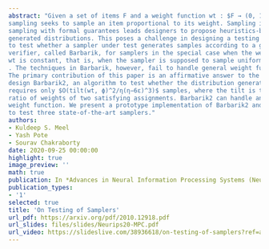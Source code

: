 ```yaml
---
abstract: "Given a set of items F and a weight function wt : $F → (0, 1)$, the problem of
sampling seeks to sample an item proportional to its weight. Sampling is a fundamental problem in machine learning. The daunting computational complexity of
sampling with formal guarantees leads designers to propose heuristics-based techniques for which no rigorous theoretical analysis exists to quantify the quality of
generated distributions. This poses a challenge in designing a testing methodology
to test whether a sampler under test generates samples according to a given distribution. Only recently, Chakraborty and Meel (2019) designed the first scalable
verifier, called Barbarik, for samplers in the special case when the weight function
wt is constant, that is, when the sampler is supposed to sample uniformly from $F$
. The techniques in Barbarik, however, fail to handle general weight functions.
The primary contribution of this paper is an affirmative answer to the above challenge: motivated by Barbarik, but using different techniques and analysis, we
design Barbarik2, an algorithm to test whether the distribution generated by a sampler is ε-close or η-far from any target distribution. In contrast to black-box sampling techniques that require a number of samples proportional to $|F|$ , Barbarik2
requires only $O(tilt(wt, ϕ)^2/η(η−6ε)^3)$ samples, where the tilt is the maximum
ratio of weights of two satisfying assignments. Barbarik2 can handle any arbitrary
weight function. We present a prototype implementation of Barbarik2 and use it
to test three state-of-the-art samplers."
authors:
- Kuldeep S. Meel
- Yash Pote
- Sourav Chakraborty
date: 2020-09-25 00:00:00
highlight: true
image_preview: ''
math: true
publication: In *Advances in Neural Information Processing Systems (NeurIPS)*
publication_types:
- '1'
selected: true
title: 'On Testing of Samplers'
url_pdf: https://arxiv.org/pdf/2010.12918.pdf
url_slides: files/slides/Neurips20-MPC.pdf
url_video: https://slideslive.com/38936618/on-testing-of-samplers?ref=account-81660-history
---
```


